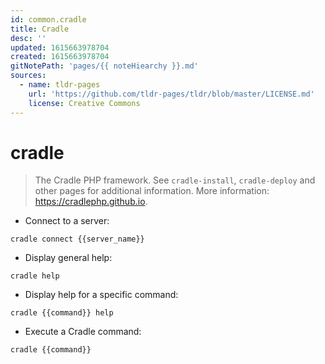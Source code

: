 ```yaml
---
id: common.cradle
title: Cradle
desc: ''
updated: 1615663978704
created: 1615663978704
gitNotePath: 'pages/{{ noteHiearchy }}.md'
sources:
  - name: tldr-pages
    url: 'https://github.com/tldr-pages/tldr/blob/master/LICENSE.md'
    license: Creative Commons
---
```

# cradle

> The Cradle PHP framework.
> See `cradle-install`, `cradle-deploy` and other pages for additional information.
> More information: <https://cradlephp.github.io>.

- Connect to a server:

`cradle connect {{server_name}}`

- Display general help:

`cradle help`

- Display help for a specific command:

`cradle {{command}} help`

- Execute a Cradle command:

`cradle {{command}}`

